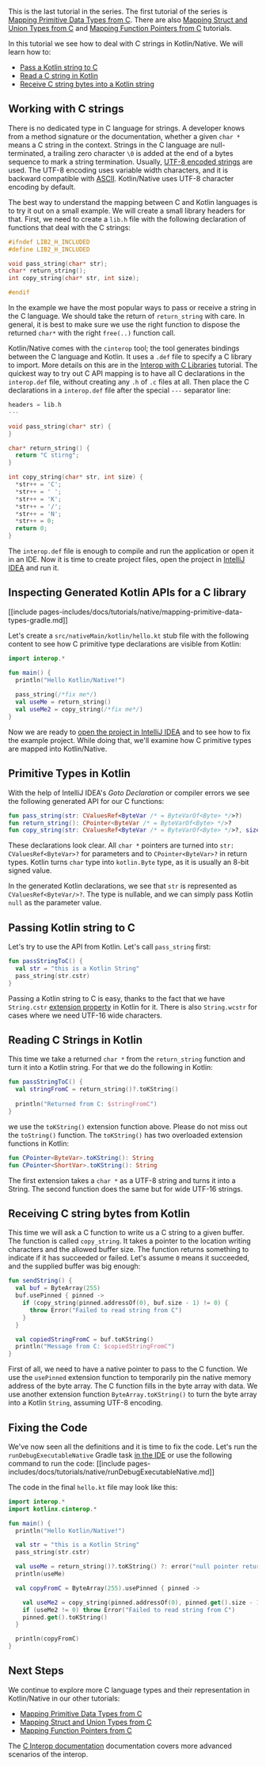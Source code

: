 [//]: # (title: Mapping Strings from C)

This is the last tutorial in the series. The first tutorial of the series is
[Mapping Primitive Data Types from C](mapping-primitive-data-types-from-c.md).
There are also [Mapping Struct and Union Types from C](mapping-struct-union-types-from-c.md) and
[Mapping Function Pointers from C](mapping-function-pointers-from-c.md) tutorials.

In this tutorial we see how to deal with C strings in Kotlin/Native.
We will learn how to:
- [Pass a Kotlin string to C](#passing-kotlin-string-to-c)
- [Read a C string in Kotlin](#reading-c-strings-in-kotlin)
- [Receive C string bytes into a Kotlin string](#receiving-c-string-bytes-from-kotlin)

## Working with C strings

There is no dedicated type in C language for strings. A developer knows from a method
signature or the documentation, whether a given `char *` means a C string in the context.
Strings in the C language are null-terminated, a trailing zero character `\0` is added at the
end of a bytes sequence to mark a string termination.
Usually, [UTF-8 encoded strings](https://en.wikipedia.org/wiki/UTF-8) are used. The UTF-8 encoding uses
variable width characters, and it is backward compatible with [ASCII](https://en.wikipedia.org/wiki/ASCII).
Kotlin/Native uses UTF-8 character encoding by default.

The best way to understand the mapping between C and Kotlin languages is to try it out on a small example. We will create
a small library headers for that. First, we need to create a `lib.h` file with the following
declaration of functions that deal with the C strings:



```c
#ifndef LIB2_H_INCLUDED
#define LIB2_H_INCLUDED

void pass_string(char* str);
char* return_string();
int copy_string(char* str, int size);

#endif
```  


In the example we have the most popular ways to pass or receive a string in the C language. We should
take the return of `return_string` with care. In general, it is best to make sure we
use the right function to dispose the returned `char*` with the right `free(..)` function call.

Kotlin/Native comes with the `cinterop` tool; the tool generates bindings between the C language and Kotlin.
It uses a `.def` file to specify a C library to import. More details on this are
in the [Interop with C Libraries](/docs/reference/native/c_interop.md) tutorial.
The quickest way to try out C API mapping is to have all C declarations in the
`interop.def` file, without creating any `.h` of `.c` files at all. Then place the C declarations
in a `interop.def` file after the special `---` separator line:



```c 
headers = lib.h
---

void pass_string(char* str) {
}

char* return_string() {
  return "C stirng";
}

int copy_string(char* str, int size) {
  *str++ = 'C';
  *str++ = ' ';
  *str++ = 'K';
  *str++ = '/';
  *str++ = 'N';
  *str++ = 0;
  return 0;
}

``` 


The `interop.def` file is enough to compile and run the application or open it in an IDE.
Now it is time to create project files, open the project in
[IntelliJ IDEA](https://jetbrains.com/idea) and run it.

## Inspecting Generated Kotlin APIs for a C library

[[include pages-includes/docs/tutorials/native/mapping-primitive-data-types-gradle.md]]

Let's create a `src/nativeMain/kotlin/hello.kt` stub file with the following content
to see how C primitive type declarations are visible from Kotlin:



```kotlin
import interop.*

fun main() {
  println("Hello Kotlin/Native!")
  
  pass_string(/*fix me*/)
  val useMe = return_string()
  val useMe2 = copy_string(/*fix me*/)
}
```


Now we are ready to
[open the project in IntelliJ IDEA](using-intellij-idea.md)
and to see how to fix the example project. While doing that,
we'll examine how C primitive types are mapped into Kotlin/Native.

## Primitive Types in Kotlin

With the help of IntelliJ IDEA's _Goto Declaration_ or
compiler errors we see the following generated API for our C functions:



```kotlin
fun pass_string(str: CValuesRef<ByteVar /* = ByteVarOf<Byte> */>?)
fun return_string(): CPointer<ByteVar /* = ByteVarOf<Byte> */>?
fun copy_string(str: CValuesRef<ByteVar /* = ByteVarOf<Byte> */>?, size: Int): Int
```


These declarations look clear. All `char *` pointers are turned into `str: CValuesRef<ByteVar>?` for
parameters and to `CPointer<ByteVar>?` in return types. Kotlin turns `char` type into `kotlin.Byte` type,
as it is usually an 8-bit signed value.

In the generated Kotlin declarations, we see that `str` is represented as `CValuesRef<ByteVar/>?`. The type
is nullable, and we can simply pass Kotlin `null` as the parameter value.

## Passing Kotlin string to C

Let's try to use the API from Kotlin. Let's call `pass_string` first:



```kotlin
fun passStringToC() {
  val str = "this is a Kotlin String"
  pass_string(str.cstr)
}
```


Passing a Kotlin string to C is easy, thanks to the fact that we have `String.cstr`
[extension property](../../reference/extensions.md#extension-properties)
in Kotlin for it. There is also `String.wcstr` for cases where we
need UTF-16 wide characters.

## Reading C Strings in Kotlin

This time we take a returned `char *` from the `return_string` function and turn it into
a Kotlin string. For that we do the following in Kotlin:



```kotlin
fun passStringToC() {
  val stringFromC = return_string()?.toKString()
  
  println("Returned from C: $stringFromC")
}
``` 


we use the `toKString()` extension function above. Please do not miss out the
`toString()` function. The `toKString()` has two overloaded extension functions in Kotlin:



```kotlin
fun CPointer<ByteVar>.toKString(): String
fun CPointer<ShortVar>.toKString(): String
```


The first extension takes a `char *` as a UTF-8 string and turns it into a String.
The second function does the same but for wide UTF-16 strings.


## Receiving C string bytes from Kotlin

This time we will ask a C function to write us a C string to a given buffer. The function
is called `copy_string`. It takes a pointer to the location writing characters and
the allowed buffer size. The function returns something to indicate if it has succeeded or failed.
Let's assume `0` means it succeeded, and the supplied buffer was big enough:



```kotlin
fun sendString() {
  val buf = ByteArray(255)
  buf.usePinned { pinned ->
    if (copy_string(pinned.addressOf(0), buf.size - 1) != 0) {
      throw Error("Failed to read string from C")
    }
  }

  val copiedStringFromC = buf.toKString()
  println("Message from C: $copiedStringFromC")
}

``` 


First of all, we need to have a native pointer to pass
to the C function. We use the `usePinned` extension function
to temporarily pin the native memory address of the
byte array. The C function fills in the
byte array with data. We use another extension
function `ByteArray.toKString()` to turn the byte
array into a Kotlin `String`, assuming UTF-8 encoding.

## Fixing the Code

We've now seen all the definitions and it is time to fix the code.
Let's run the `runDebugExecutableNative` Gradle task [in the IDE](using-intellij-idea.md)
or use the following command to run the code:
[[include pages-includes/docs/tutorials/native/runDebugExecutableNative.md]]

The code in the final `hello.kt` file may look like this:



```kotlin
import interop.*
import kotlinx.cinterop.*

fun main() {
  println("Hello Kotlin/Native!")

  val str = "this is a Kotlin String"
  pass_string(str.cstr)

  val useMe = return_string()?.toKString() ?: error("null pointer returned")
  println(useMe)

  val copyFromC = ByteArray(255).usePinned { pinned ->

    val useMe2 = copy_string(pinned.addressOf(0), pinned.get().size - 1)
    if (useMe2 != 0) throw Error("Failed to read string from C")
    pinned.get().toKString()
  }

  println(copyFromC)
}
```

## Next Steps

We continue to explore more C language types and their representation in Kotlin/Native
in our other tutorials:
- [Mapping Primitive Data Types from C](mapping-primitive-data-types-from-c.md)
- [Mapping Struct and Union Types from C](mapping-struct-union-types-from-c.md)
- [Mapping Function Pointers from C](mapping-function-pointers-from-c.md)

The [C Interop documentation](/docs/reference/native/c_interop.md)
documentation covers more advanced scenarios of the interop.
